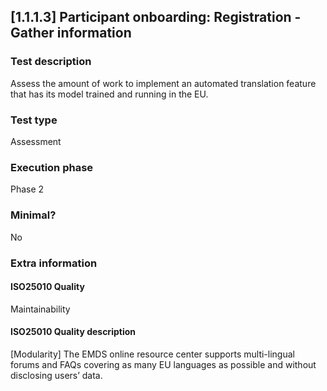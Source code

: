 
## [1.1.1.3] Participant onboarding: Registration - Gather information
 
### Test description
Assess the amount of work to implement an automated translation feature that has its model trained and running in the EU. 
 
### Test type
Assessment
 
### Execution phase
Phase 2
 
### Minimal?
No
 
### Extra information
#### ISO25010 Quality
Maintainability
#### ISO25010 Quality description
[Modularity] The EMDS online resource center supports multi-lingual forums and  FAQs covering as many EU languages as possible and without disclosing users’ data.
    